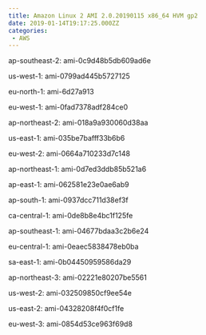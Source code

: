 ```yaml
---
title: Amazon Linux 2 AMI 2.0.20190115 x86_64 HVM gp2
date: 2019-01-14T19:17:25.000ZZ
categories:
 - AWS
---
```


ap-southeast-2: ami-0c9d48b5db609ad6e

us-west-1: ami-0799ad445b5727125

eu-north-1: ami-6d27a913

eu-west-1: ami-0fad7378adf284ce0

ap-northeast-2: ami-018a9a930060d38aa

us-east-1: ami-035be7bafff33b6b6

eu-west-2: ami-0664a710233d7c148

ap-northeast-1: ami-0d7ed3ddb85b521a6

ap-east-1: ami-062581e23e0ae6ab9

ap-south-1: ami-0937dcc711d38ef3f

ca-central-1: ami-0de8b8e4bc1f125fe

ap-southeast-1: ami-04677bdaa3c2b6e24

eu-central-1: ami-0eaec5838478eb0ba

sa-east-1: ami-0b04450959586da29

ap-northeast-3: ami-02221e80207be5561

us-west-2: ami-032509850cf9ee54e

us-east-2: ami-04328208f4f0cf1fe

eu-west-3: ami-0854d53ce963f69d8

